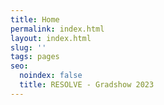 ```yaml
---
title: Home
permalink: index.html
layout: index.html
slug: ''
tags: pages
seo:
  noindex: false
  title: RESOLVE - Gradshow 2023
---
```



